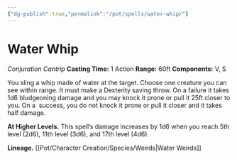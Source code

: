 ```yaml
---
{"dg-publish":true,"permalink":"/pot/spells/water-whip/"}
---
```



# Water Whip
*Conjuration Cantrip*
**Casting Time:** 1 Action
**Range:** 60ft
**Components:** V, S

You sling a whip made of water at the target. Choose one creature you can see within range. It must make a Dexterity saving throw. On a failure it takes 1d6 bludgeoning damage and you may knock it prone or pull it 25ft closer to you. On a  success, you do not knock it prone or pull it closer and it takes half damage.

**At Higher Levels.** This spell’s damage increases by 1d6 when you reach 5th level (2d6), 11th level (3d6), and 17th level (4d6).

**Lineage.** [[Pot/Character Creation/Species/Weirds\|Water Weirds]]